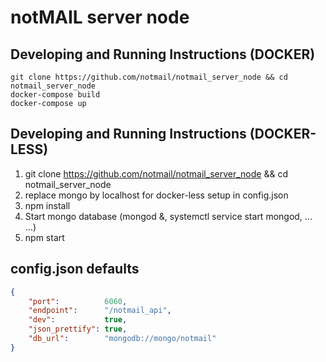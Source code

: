 notMAIL server node
======================

## Developing and Running Instructions (DOCKER)
```
git clone https://github.com/notmail/notmail_server_node && cd notmail_server_node
docker-compose build
docker-compose up
``` 

## Developing and Running Instructions (DOCKER-LESS)
1. git clone https://github.com/notmail/notmail_server_node && cd notmail_server_node
1. replace mongo by localhost for docker-less setup in config.json
1. npm install
1. Start mongo database (mongod &, systemctl service start mongod, ... ...)
1. npm start

## config.json defaults
```json
{
    "port":          6060,
    "endpoint":      "/notmail_api",
    "dev":           true,
    "json_prettify": true,
    "db_url":        "mongodb://mongo/notmail"
}
```
